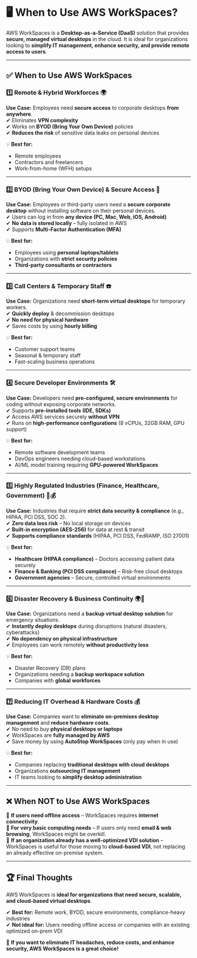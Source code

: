 # 🖥️ **When to Use AWS WorkSpaces?**

AWS WorkSpaces is a **Desktop-as-a-Service (DaaS)** solution that provides **secure, managed virtual desktops** in the cloud. It is ideal for organizations looking to **simplify IT management, enhance security, and provide remote access to users**.

---

## ✅ **When to Use AWS WorkSpaces**

### **1️⃣ Remote & Hybrid Workforces** 🌍

**Use Case:** Employees need **secure access** to corporate desktops **from anywhere**.  
✔ Eliminates **VPN complexity**  
✔ Works on **BYOD (Bring Your Own Device)** policies  
✔ **Reduces the risk** of sensitive data leaks on personal devices

💡 **Best for:**

- Remote employees
- Contractors and freelancers
- Work-from-home (WFH) setups

---

### **2️⃣ BYOD (Bring Your Own Device) & Secure Access** 🔐

**Use Case:** Employees or third-party users need a **secure corporate desktop** without installing software on their personal devices.  
✔ Users can log in from **any device (PC, Mac, Web, iOS, Android)**  
✔ **No data is stored locally** – fully isolated in AWS  
✔ Supports **Multi-Factor Authentication (MFA)**

💡 **Best for:**

- Employees using **personal laptops/tablets**
- Organizations with **strict security policies**
- **Third-party consultants or contractors**

---

### **3️⃣ Call Centers & Temporary Staff** ☎️

**Use Case:** Organizations need **short-term virtual desktops** for temporary workers.  
✔ **Quickly deploy** & decommission desktops  
✔ **No need for physical hardware**  
✔ Saves costs by using **hourly billing**

💡 **Best for:**

- Customer support teams
- Seasonal & temporary staff
- Fast-scaling business operations

---

### **4️⃣ Secure Developer Environments** 🛠️

**Use Case:** Developers need **pre-configured, secure environments** for coding without exposing corporate networks.  
✔ Supports **pre-installed tools (IDE, SDKs)**  
✔ Access AWS services securely **without VPN**  
✔ Runs on **high-performance configurations** (8 vCPUs, 32GB RAM, GPU support)

💡 **Best for:**

- Remote software development teams
- DevOps engineers needing cloud-based workstations
- AI/ML model training requiring **GPU-powered WorkSpaces**

---

### **5️⃣ Highly Regulated Industries (Finance, Healthcare, Government)** 🏥💰

**Use Case:** Industries that require **strict data security & compliance** (e.g., HIPAA, PCI DSS, SOC 2).  
✔ **Zero data loss risk** – No local storage on devices  
✔ **Built-in encryption (AES-256)** for data at rest & transit  
✔ **Supports compliance standards** (HIPAA, PCI DSS, FedRAMP, ISO 27001)

💡 **Best for:**

- **Healthcare (HIPAA compliance)** – Doctors accessing patient data securely
- **Finance & Banking (PCI DSS compliance)** – Risk-free cloud desktops
- **Government agencies** – Secure, controlled virtual environments

---

### **6️⃣ Disaster Recovery & Business Continuity** 🌍🔄

**Use Case:** Organizations need a **backup virtual desktop solution** for emergency situations.  
✔ **Instantly deploy desktops** during disruptions (natural disasters, cyberattacks)  
✔ **No dependency on physical infrastructure**  
✔ Employees can work remotely **without productivity loss**

💡 **Best for:**

- Disaster Recovery (DR) plans
- Organizations needing a **backup workspace solution**
- Companies with **global workforces**

---

### **7️⃣ Reducing IT Overhead & Hardware Costs** 💰

**Use Case:** Companies want to **eliminate on-premises desktop management** and **reduce hardware costs**.  
✔ No need to buy **physical desktops or laptops**  
✔ WorkSpaces are **fully managed by AWS**  
✔ Save money by using **AutoStop WorkSpaces** (only pay when in use)

💡 **Best for:**

- Companies replacing **traditional desktops with cloud desktops**
- Organizations **outsourcing IT management**
- IT teams looking to **simplify desktop administration**

---

## ❌ **When NOT to Use AWS WorkSpaces**

🔴 **If users need offline access** – WorkSpaces requires **internet connectivity**.  
🔴 **For very basic computing needs** – If users only need **email & web browsing**, WorkSpaces might be overkill.  
🔴 **If an organization already has a well-optimized VDI solution** – WorkSpaces is useful for those moving to **cloud-based VDI**, not replacing an already effective on-premise system.

---

## 🏆 **Final Thoughts**

AWS WorkSpaces is **ideal for organizations that need secure, scalable, and cloud-based virtual desktops**.

✔ **Best for:** Remote work, BYOD, secure environments, compliance-heavy industries  
✔ **Not ideal for:** Users needing offline access or companies with an existing optimized on-prem VDI

🚀 **If you want to eliminate IT headaches, reduce costs, and enhance security, AWS WorkSpaces is a great choice!**
